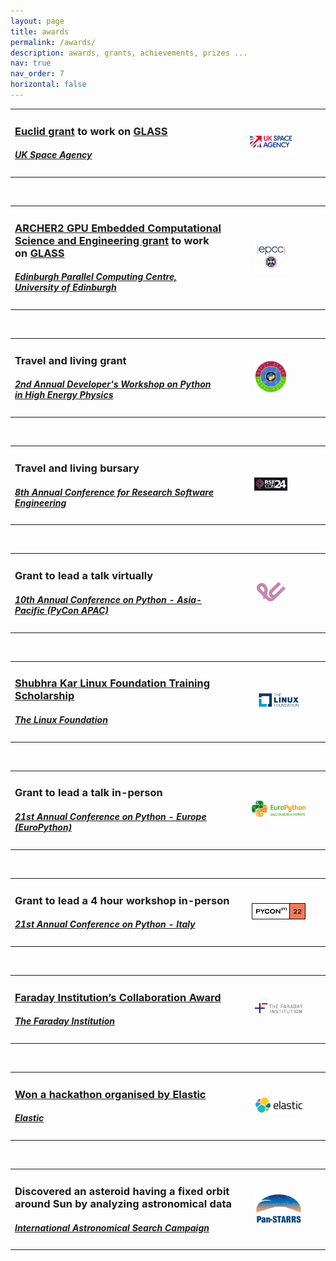 ```yaml
---
layout: page
title: awards
permalink: /awards/
description: awards, grants, achievements, prizes ...
nav: true
nav_order: 7
horizontal: false
---
```


<table>
  <colgroup>
       <col span="1" style="width: 70%;">
       <col span="1" style="width: 30%;">
  </colgroup>
  <tr>
    <td>
      <h3><a href="https://www.esa.int/Science_Exploration/Space_Science/Euclid">Euclid grant</a> to work on <a href="https://glass.readthedocs.io">GLASS</a></h3>
      <h5><a href="https://www.gov.uk/government/organisations/uk-space-agency">UK Space Agency</a></h5>
    </td>
    <td style="text-align: center"><img style="float: middle; width:55%" src="../assets/img/uksa-logo.png"></td>
    <td></td>
  </tr>
</table>

<br>

<table>
  <colgroup>
       <col span="1" style="width: 70%;">
       <col span="1" style="width: 30%;">
  </colgroup>
  <tr>
    <td>
      <h3><a href="https://www.archer2.ac.uk/ecse/">ARCHER2 GPU Embedded Computational Science and Engineering grant</a> to work on <a href="https://glass.readthedocs.io">GLASS</a></h3>
      <h5><a href="https://www.epcc.ed.ac.uk/">Edinburgh Parallel Computing Centre, University of Edinburgh</a></h5>
    </td>
    <td style="text-align: center"><img style="float: middle; width:40%" src="../assets/img/epcc-logo.webp"></td>
    <td></td>
  </tr>
</table>

<br>

<table>
  <colgroup>
       <col span="1" style="width: 70%;">
       <col span="1" style="width: 30%;">
  </colgroup>
  <tr>
    <td>
      <h3>Travel and living grant</h3>
      <h5><a href="https://indico.cern.ch/event/1375573/">2nd Annual Developer's Workshop on Python in High Energy Physics</a></h5>
    </td>
    <td style="text-align: center"><img style="float: middle; width:40%" src="../assets/img/pyhep-logo.png"></td>
    <td></td>
  </tr>
</table>

<br>

<table>
  <colgroup>
       <col span="1" style="width: 70%;">
       <col span="1" style="width: 30%;">
  </colgroup>
  <tr>
    <td>
      <h3>Travel and living bursary</h3>
      <h5><a href="https://rsecon24.society-rse.org">8th Annual Conference for Research Software Engineering</a></h5>
    </td>
    <td style="text-align: center"><img style="float: middle; width:40%" src="../assets/img/rse-con-logo.png"></td>
    <td></td>
  </tr>
</table>

<!-- <br> -->

<!-- <table>
  <colgroup>
       <col span="1" style="width: 70%;">
       <col span="1" style="width: 30%;">
  </colgroup>
  <tr>
    <td>
      <h3>Travel and living grant (based at <a href="https://home.cern">CERN</a>)</h3>
      <h5><a href="https://www.princeton.edu">Princeton University</a></h5>
    </td>
    <td style="text-align: center"><img style="float: middle; width:20%" src="../assets/img/princeton-logo.png"></td>
    <td></td>
  </tr>
</table>

<br>

<table>
  <colgroup>
       <col span="1" style="width: 70%;">
       <col span="1" style="width: 30%;">
  </colgroup>
  <tr>
    <td>
      <h3><a href="https://www.mitacs.ca/en/programs/globalink/globalink-research-internship">Mitacs Globalink Research Internship</a></h3>
      <h5><a href="https://www.mitacs.ca/en#/">Mitacs</a> + <a href="http://www.shastriinstitute.org">Government of India (Shastri Indo-Canadian Institute)</a></h5>
    </td>
    <td style="text-align: center"><img style="float: middle; width:60%" src="../assets/img/mitacs-logo.jpg"></td>
    <td></td>
  </tr>
</table> -->

<br>

<table>
  <colgroup>
       <col span="1" style="width: 70%;">
       <col span="1" style="width: 30%;">
  </colgroup>
  <tr>
    <td>
      <h3>Grant to lead a talk virtually</h3>
      <h5><a href="https://tw.pycon.org/2022">10th Annual Conference on Python - Asia-Pacific (PyCon APAC)</a></h5>
    </td>
    <td style="text-align: center"><img style="float: middle; width:35%" src="../assets/img/pyconapac-logo.svg"></td>
    <td></td>
  </tr>
</table>

<br>

<table>
  <colgroup>
       <col span="1" style="width: 75%;">
       <col span="1" style="width: 25%;">
  </colgroup>
  <tr>
    <td>
      <h3><a href="https://www.linuxfoundation.org/about/lift-scholarships" target="_blank">Shubhra Kar Linux Foundation Training Scholarship</a></h3>
      <h5><a href="https://www.linuxfoundation.org">The Linux Foundation</a></h5>
    </td>
    <td style="text-align: center"><img style="float: middle; width:60%" src="../assets/img/linux-foundation-logo.png"></td>
    <td></td>
  </tr>
</table>

<br>

<table>
  <colgroup>
       <col span="1" style="width: 75%;">
       <col span="1" style="width: 25%;">
  </colgroup>
  <tr>
    <td>
        <h3>Grant to lead a talk in-person</h3>
      <h5><a href="https://ep2022.europython.eu/">21st Annual Conference on Python - Europe (EuroPython)</a></h5>
    </td>
    <td style="text-align: center"><img style="float: middle; width:80%" src="../assets/img/europython-logo.png"></td>
    <td></td>
  </tr>
</table>

<br>

<table>
  <colgroup>
       <col span="1" style="width: 75%;">
       <col span="1" style="width: 25%;">
  </colgroup>
  <tr>
    <td>
        <h3>Grant to lead a 4 hour workshop in-person</h3>
      <h5><a href="https://pycon.it/en/">21st Annual Conference on Python - Italy</a></h5>
    </td>
    <td style="text-align: center"><img style="float: middle; width:80%" src="../assets/img/pycon-it-logo.png"></td>
    <td></td>
  </tr>
</table>

<br>

<table>
  <colgroup>
       <col span="1" style="width: 75%;">
       <col span="1" style="width: 25%;">
  </colgroup>
  <tr>
    <td>
      <h3><a href="https://www.faraday.ac.uk/awards-winners-2021" target="_blank">Faraday Institution’s Collaboration Award</a></h3>
      <h5><a href="https://www.faraday.ac.uk">The Faraday Institution</a></h5>
    </td>
    <td style="text-align: center"><img style="float: middle; width:70%" src="../assets/img/faraday-logo.png"></td>
    <td></td>
  </tr>
</table>

<br>

<table>
  <colgroup>
       <col span="1" style="width: 75%;">
       <col span="1" style="width: 25%;">
  </colgroup>
  <tr>
    <td>
      <h3><a href="https://devpost.com/software/memetastic" target="_blank">Won a hackathon organised by Elastic</a></h3>
      <h5><a href="https://www.elastic.co">Elastic</a></h5>
    </td>
    <td style="text-align: center"><img style="float: middle; width:70%" src="../assets/img/elastic-logo.png"></td>
    <td></td>
  </tr>
</table>

<br>

<table>
  <colgroup>
       <col span="1" style="width: 75%;">
       <col span="1" style="width: 25%;">
  </colgroup>
  <tr>
    <td>
      <h3>Discovered an asteroid having a fixed orbit around Sun by analyzing astronomical data</h3>
      <h5><a href="http://iasc.cosmosearch.org">International Astronomical Search Campaign</a></h5>
    </td>
    <td style="text-align: center"><img style="float: middle; width:70%" src="../assets/img/pan-starrs-logo.png"></td>
    <td></td>
  </tr>
</table>
